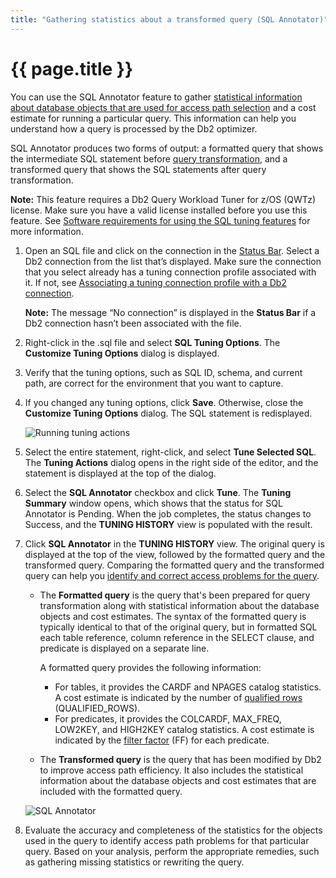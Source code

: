 ```yaml
---
title: "Gathering statistics about a transformed query (SQL Annotator)"
---
```


# {{ page.title }}

You can use the SQL Annotator feature to gather [statistical information about database objects that are used for access path selection](https://www.ibm.com/docs/en/db2-for-zos/13?topic=statistics-used-access-path-selection) and a cost estimate for running a particular query. This information can help you understand how a query is processed by the Db2 optimizer. 

SQL Annotator produces two forms of output: a formatted query that shows the intermediate SQL statement before [query transformation](https://www.ibm.com/docs/en/db2-for-zos/13?topic=queries-query-transformations), and a transformed query that shows the SQL statements after query transformation.

**Note:** This feature requires a Db2 Query Workload Tuner for z/OS (QWTz) license. Make sure you have a valid license installed before you use this feature. See [Software requirements for using the SQL tuning features]({{site.baseurl}}/docs/tuning-sql-queries/sql-tuning-requirements.html) for more information. 

1. Open an SQL file and click on the connection in the [Status Bar](https://code.visualstudio.com/docs/getstarted/userinterface). Select a Db2 connection from the list that’s displayed. Make sure the connection that you select already has a tuning connection profile associated with it. If not, see [Associating a tuning connection profile with a Db2 connection](https://ibm.github.io/db2forzosdeveloperextension-about/docs/tuning-sql-queries/setting-up-a-basic-tuning-environment.html#associating-a-tuning-connection-profile-with-a-db2-connection).

    **Note:** The message “No connection” is displayed in the **Status Bar** if a Db2 connection hasn’t been associated with the file.

2. Right-click in the .sql file and select **SQL Tuning Options**. The **Customize Tuning Options** dialog is displayed.

3. Verify that the tuning options, such as SQL ID, schema, and current path, are correct for the environment that you want to capture.

4. If you changed any tuning options, click **Save**. Otherwise, close the **Customize Tuning Options** dialog. The SQL statement is redisplayed.

   ![Running tuning actions]({{site.baseurl}}/assets/images/tuning-common-actions.gif)

5. Select the entire statement, right-click, and select **Tune Selected SQL**. The **Tuning Actions** dialog opens in the right side of the editor, and the statement is displayed at the top of the dialog.

6. Select the **SQL Annotator** checkbox and click **Tune**. The **Tuning Summary** window opens, which shows that the status for SQL Annotator is Pending. When the job completes, the status changes to Success, and the **TUNING HISTORY** view is populated with the result.

7. Click **SQL Annotator** in the **TUNING HISTORY** view. The original query is displayed at the top of the view, followed by the formatted query and the transformed query. Comparing the formatted query and the transformed query can help you [identify and correct access problems for the query](https://www.ibm.com/docs/en/db2-for-zos/13?topic=performance-investigating-access-path-problems).

   - The **Formatted query** is the query that's been prepared for query transformation along with statistical information about the database objects and cost estimates. The syntax of the formatted query is typically identical to that of the original query, but in formatted SQL each table reference, column reference in the SELECT clause, and predicate is displayed on a separate line.
   
     A formatted query provides the following information:

     - For tables, it provides the CARDF and NPAGES catalog statistics. A cost estimate is indicated by the number of [qualified rows](https://www.ibm.com/docs/en/db2-for-zos/13?topic=efficiently-predicate-filter-factors) (QUALIFIED_ROWS).
     - For predicates, it provides the COLCARDF, MAX_FREQ, LOW2KEY, and HIGH2KEY catalog statistics. A cost estimate is indicated by the [filter factor](https://www.ibm.com/docs/en/db2-for-zos/13?topic=efficiently-predicate-filter-factors) (FF) for each predicate.

   - The **Transformed query** is the query that has been modified by Db2 to improve access path efficiency. It also includes the statistical information about the database objects and cost estimates that are included with the formatted query. 
  
   ![SQL Annotator]({{site.baseurl}}/assets/images/tuning-sql-annotator.gif)

8. Evaluate the accuracy and completeness of the statistics for the objects used in the query to identify access path problems for that particular query. Based on your analysis, perform the appropriate remedies, such as gathering missing statistics or rewriting the query.

